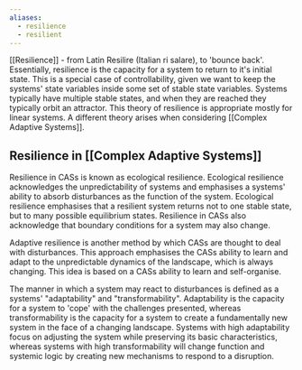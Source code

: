 ```yaml
---
aliases:
  - resilience
  - resilient
---
```



[[Resilience]] - from Latin Resilire (Italian ri salare), to 'bounce back'. Essentially, resilience is the capacity for a system to return to it's initial state. This is a special case of controllability, given we want to keep the systems' state variables inside some set of stable state variables. Systems typically have multiple stable states, and when they are reached they typically orbit an attractor. This theory of resilience is appropriate mostly for linear systems. A different theory arises when considering [[Complex Adaptive Systems]].

## Resilience in [[Complex Adaptive Systems]]
Resilience in CASs is known as ecological resilience. Ecological resilience acknowledges the unpredictability of systems and emphasises a systems' ability to absorb disturbances as the function of the system. Ecological resilience emphasises that a resilient system returns not to one stable state, but to many possible equilibrium states. Resilience in CASs also acknowledge that boundary conditions for a system may also change. 

Adaptive resilience is another method by which CASs are thought to deal with disturbances. This approach emphasises the CASs ability to learn and adapt to the unpredictable dynamics of the landscape, which is always changing. This idea is based on a CASs ability to learn and self-organise. 

The manner in which a system may react to disturbances is defined as a systems' "adaptability" and "transformability". Adaptability is the capacity for a system to 'cope' with the challenges presented, whereas transformability is the capacity for a system to create a fundamentally new system in the face of a changing landscape. Systems with high adaptability focus on adjusting the system while preserving its basic characteristics, whereas systems with high transformability will change function and systemic logic by creating new mechanisms to respond to a disruption.

